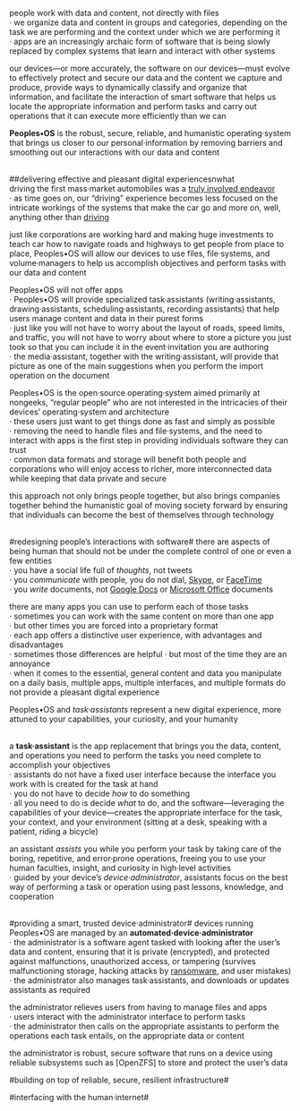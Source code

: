people work with data and content, not directly with files  
· we organize data and content in groups and categories, depending on the task we are performing and the context under which we are performing it  
· apps are an increasingly archaic form of software that is being slowly replaced by complex systems that learn and interact with other systems  

our devices—or more accurately, the software on our devices—must evolve to effectively protect and secure our data and the content we capture and produce, provide ways to dynamically classify and organize that information, and facilitate the interaction of smart software that helps us locate the appropriate information and perform tasks and carry out operations that it can execute more efficiently than we can  

**Peoples•OS** is the robust, secure, reliable, and humanistic operating·system that brings us closer to our personal·information by removing barriers and smoothing out our interactions with our data and content  
&nbsp;
&nbsp;
&nbsp;

##delivering effective and pleasant digital experiencesnwhat  
driving the first mass·market automobiles was a [truly involved endeavor](https://youtu.be/gTL5z32pqtU "YouTube: Model T Driving Instructions")  
· as time goes on, our “driving” experience becomes less focused on the intricate workings of the systems that make the car go and more on, well, anything other than [driving](https://youtu.be/WBkgs4u5tW0 "YouTube: Riding a Waymo self-driving taxi")  

just like corporations are working hard and making huge investments to teach car how to navigate roads and highways to get people from place to place, Peoples•OS will allow our devices to use files, file·systems, and volume·managers to help us accomplish objectives and perform tasks with our data and content  

Peoples•OS will not offer apps  
· Peoples•OS will provide specialized task·assistants (writing·assistants, drawing·assistants, scheduling·assistants, recording·assistants) that help users manage content and data in their purest forms  
· just like you will not have to worry about the layout of roads, speed limits, and traffic, you will not have to worry about where to store a picture you just took so that you can include it in the event·invitation you are 
authoring  
· the media·assistant, together with the writing·assistant, will provide that picture as one of the main suggestions when you perform the import operation on the document  

Peoples•OS is the open·source operating·system aimed primarily at nongeeks, “regular people” who are not interested in the intricacies of their devices’ operating·system and architecture  
· these users just want to get things done as fast and simply as possible  
· removing the need to handle files and file·systems, and the need to interact with apps is the first step in providing individuals software they can trust  
· common data formats and storage will benefit both people and corporations who will enjoy access to richer, more interconnected data while keeping that data private and secure  

this approach not only brings people together, but also brings companies together behind the humanistic goal of moving society forward by ensuring that individuals can become the best of themselves through technology  
&nbsp;
&nbsp;
&nbsp;

#redesigning people’s interactions with software#
there are aspects of being human that should not be under the complete control of one or even a few entities  
· you have a social life full of *thoughts*, not tweets  
· you *communicate* with people, you do not dial, [Skype][Skype], or [FaceTime][FaceTime]    
· you *write* documents, not [Google Docs][GoogleDocs] or [Microsoft Office][MicrosoftOffice] documents   

there are many apps you can use to perform each of those tasks  
· sometimes you can work with the same content on more than one app  
· but other times you are forced into a proprietary format  
· each app offers a distinctive user experience, with advantages and disadvantages  
· sometimes those differences are helpful
· but most of the time they are an annoyance  
· when it comes to the essential, general content and data you manipulate on a daily basis, multiple apps, multiple interfaces, and multiple formats do not provide a pleasant digital experience  

Peoples•OS and *task·assistants* represent a new digital experience, more attuned to your capabilities, your curiosity, and your humanity  
&nbsp;

a **task·assistant** is the app replacement that brings you the data, content, and operations you need to perform the tasks you need complete to accomplish your objectives  
· assistants do not have a fixed user interface because the interface you work with is created for the task at hand  
· you do not have to decide *how* to do something  
· all you need to do is decide *what* to do, and the software—leveraging the capabilities of your device—creates the appropriate interface for the task, your context, and your environment (sitting at a desk, speaking with a patient, riding a bicycle)  

an assistant *assists* you while you perform your task by taking care of the boring, repetitive, and error·prone operations, freeing you to use your human faculties, insight, and curiosity in high·level activities  
· guided by your device’s *device·administrator*, assistants focus on the best way of performing a task or operation using past lessons, knowledge, and cooperation  
&nbsp;
&nbsp;
&nbsp;

#providing a smart, trusted device·administrator#
devices running Peoples•OS are managed by an **automated·device·administrator**  
· the administrator is a software agent tasked with looking after the user’s data and content, ensuring that it is private (encrypted), and protected against malfunctions, unauthorized access, or tampering (survives malfunctioning storage, hacking attacks by [ransomware](https://en.wikipedia.org/wiki/Ransomware), and user mistakes)  
· the administrator also manages task·assistants, and downloads or updates assistants as required  

the administrator relieves users from having to manage files and apps  
· users interact with the administrator interface to perform tasks  
· the administrator then calls on the appropriate assistants to perform the operations each task entails, on the appropriate data or content  

the administrator is robust, secure software that runs on a device using reliable subsystems such as [OpenZFS] to store and protect the user’s data  

#building on top of reliable, secure, resilient infrastructure#


#interfacing with the human·internet#

[Skype]: https://www.skype.com/en
[FaceTime]: https://en.wikipedia.org/wiki/FaceTime
[GoogleDocs]: https://www.google.com/docs/about
[MicrosoftOffice]: https://en.wikipedia.org/wiki/Microsoft_Office














































